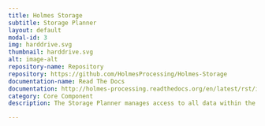 ```yaml
---
title: Holmes Storage
subtitle: Storage Planner
layout: default
modal-id: 3
img: harddrive.svg
thumbnail: harddrive.svg
alt: image-alt
repository-name: Repository
repository: https://github.com/HolmesProcessing/Holmes-Storage
documentation-name: Read The Docs
documentation: http://holmes-processing.readthedocs.org/en/latest/rst/installation/index.html
category: Core Component
description: The Storage Planner manages access to all data within the Holmes Processing system. It orchestrates the interaction across multiple Databases, serves the files for analysis, etc. 

---
```

